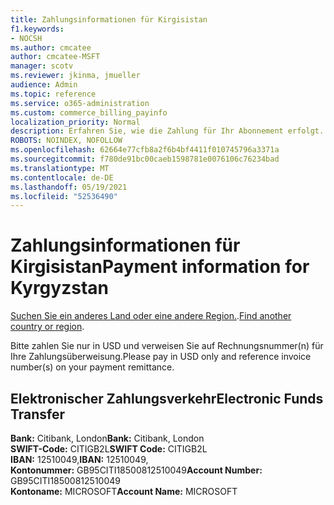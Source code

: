```yaml
---
title: Zahlungsinformationen für Kirgisistan
f1.keywords:
- NOCSH
ms.author: cmcatee
author: cmcatee-MSFT
manager: scotv
ms.reviewer: jkinma, jmueller
audience: Admin
ms.topic: reference
ms.service: o365-administration
ms.custom: commerce_billing_payinfo
localization_priority: Normal
description: Erfahren Sie, wie die Zahlung für Ihr Abonnement erfolgt.
ROBOTS: NOINDEX, NOFOLLOW
ms.openlocfilehash: 62664e77cfb8a2f6b4bf4411f010745796a3371a
ms.sourcegitcommit: f780de91bc00caeb1598781e0076106c76234bad
ms.translationtype: MT
ms.contentlocale: de-DE
ms.lasthandoff: 05/19/2021
ms.locfileid: "52536490"
---
```

# <a name="payment-information-for-kyrgyzstan"></a><span data-ttu-id="5992c-103">Zahlungsinformationen für Kirgisistan</span><span class="sxs-lookup"><span data-stu-id="5992c-103">Payment information for Kyrgyzstan</span></span>

<span data-ttu-id="5992c-104">[Suchen Sie ein anderes Land oder eine andere Region.](../billing-and-payments/pay-for-your-subscription.md).</span><span class="sxs-lookup"><span data-stu-id="5992c-104">[Find another country or region](../billing-and-payments/pay-for-your-subscription.md).</span></span>

<span data-ttu-id="5992c-105">Bitte zahlen Sie nur in USD und verweisen Sie auf Rechnungsnummer(n) für Ihre Zahlungsüberweisung.</span><span class="sxs-lookup"><span data-stu-id="5992c-105">Please pay in USD only and reference invoice number(s) on your payment remittance.</span></span>

## <a name="electronic-funds-transfer"></a><span data-ttu-id="5992c-106">Elektronischer Zahlungsverkehr</span><span class="sxs-lookup"><span data-stu-id="5992c-106">Electronic Funds Transfer</span></span>

<span data-ttu-id="5992c-107">**Bank:** Citibank, London</span><span class="sxs-lookup"><span data-stu-id="5992c-107">**Bank:** Citibank, London</span></span>  
<span data-ttu-id="5992c-108">**SWIFT-Code:** CITIGB2L</span><span class="sxs-lookup"><span data-stu-id="5992c-108">**SWIFT Code:** CITIGB2L</span></span>  
<span data-ttu-id="5992c-109">**IBAN:** 12510049,</span><span class="sxs-lookup"><span data-stu-id="5992c-109">**IBAN:** 12510049,</span></span>  
<span data-ttu-id="5992c-110">**Kontonummer:** GB95CITI18500812510049</span><span class="sxs-lookup"><span data-stu-id="5992c-110">**Account Number:** GB95CITI18500812510049</span></span>  
<span data-ttu-id="5992c-111">**Kontoname:** MICROSOFT</span><span class="sxs-lookup"><span data-stu-id="5992c-111">**Account Name:** MICROSOFT</span></span>
